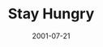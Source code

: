 ---
layout: message
category: message
series: "Counter-Cultural"
title: "Stay Hungry"
date: 2001-07-21
message_id: 323
---